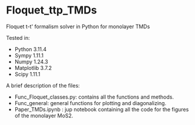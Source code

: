 # Floquet_ttp_TMDs
Floquet t-t' formalism solver in Python for monolayer TMDs

Tested in:
- Python 3.11.4
- Sympy 1.11.1
- Numpy 1.24.3
- Matplotlib 3.7.2
- Scipy 1.11.1

A brief description of the files:

- Func_Floquet_classes.py: contains all the functions and methods. 
- Func_general: general functions for plotting and diagonalizing.
- Paper_TMDs.ipynb : jup notebook containing all the code for the figures of the monolayer MoS2.


